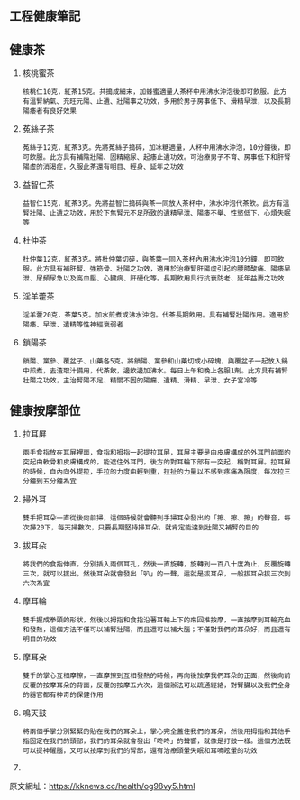 ## 工程健康筆記

## 健康茶

1. 核桃蜜茶

   ```
   核桃仁10克，紅茶15克。共搗成細末，加蜂蜜適量人茶杯中用沸水沖泡後即可飲服。此方有溫腎納氣、充旺元陽、止遺、壯陽事之功效，多用於男子房事低下、滑精早泄，以及長期陽痿者有良好效果
   ```

   

2. 菟絲子茶

   ```
   菟絲子12克，紅茶3克。先將菟絲子搗碎，加冰糖適量，人杯中用沸水沖泡，10分鐘後，即可飲服。此方具有補陰壯陽、固精縮尿、起痿止遺功效。可治療男子不育、房事低下和肝腎陽虛的消渴症，久服此茶還有明目、輕身、延年之功效
   ```

   

3. 益智仁茶

   ```
   益智仁15克，紅茶3克。先將益智仁搗碎與茶一同放人茶杯中，沸水沖泡代茶飲。此方有溫腎壯陽、止遺之功效，用於下焦腎元不足所致的遺精早泄、陽痿不舉、性慾低下、心煩失眠等
   ```

   

4. 杜仲茶

   ```
   杜仲葉12克，紅茶3克。將杜仲葉切碎，與茶葉一同入茶杯內用沸水沖泡10分鐘，即可飲服。此方具有補肝腎、強筋骨、壯陽之功效，適用於治療腎肝陽虛引起的腰膝酸痛、陽痿早泄、尿頻尿急以及高血壓、心臟病、肝硬化等。長期飲用具行抗衰防老、延年益壽之功效
   ```

   

5. 淫羊藿茶

   ```
   淫羊藿20克，茶葉5克。加水煎煮或沸水沖泡。代茶長期飲用。具有補腎壯陽作用。適用於陽痿、早泄、遺精等性神經衰弱者
   ```

   

6. 鎖陽茶

   ```
   鎖陽、黨參、覆盆子、山藥各5克。將鎖陽、黨參和山藥切成小碎塊，與覆盆子一起放入鍋中煎煮，去渣取汁備用，代茶飲，邊飲邊加沸水。每日上午和晚上各服1劑。此方具有補腎壯陽之功效，主治腎陽不足、精關不固的陽瘺、遺精、滑精、早泄、女子宮冷等
   ```

   

## 健康按摩部位

1. 拉耳屏

   ```
   兩手食指放在耳屏裡面，食指和拇指一起提拉耳屏，耳屏主要是由皮膚構成的外耳門前面的突起由軟骨和皮膚構成的，能遮住外耳門，後方的對耳輪下部有一突起，稱對耳屏。拉耳屏的時候，自內向外提拉，手拉的力度由輕到重，拉扯的力量以不感到疼痛為限度，每次拉三分鐘到五分鐘為宜
   ```

   

2. 掃外耳

   ```
   雙手把耳朵一直從後向前掃，這個時候就會聽到手掃耳朵發出的「擦、擦、擦」的聲音，每次掃20下，每天掃數次，只要長期堅持掃耳朵，就肯定能達到壯陽又補腎的目的
   ```

   

3. 拔耳朵

   ```
   將我們的食指伸直，分別插入兩個耳孔，然後一直旋轉，旋轉到一百八十度為止，反覆旋轉三次，就可以拔出，然後耳朵就會發出「叭」的一聲，這就是拔耳朵，一般拔耳朵拔三次到六次為宜
   ```

   

4. 摩耳輪

   ```
   雙手握成拳頭的形狀，然後以拇指和食指沿著耳輪上下的來回推按摩，一直按摩到耳輪充血和發熱，這個方法不僅可以補腎壯陽，而且還可以補大腦；不僅對我們的耳朵好，而且還有明目的功效
   ```

   

5. 摩耳朵

   ```
   雙手的掌心互相摩擦，一直摩擦到互相發熱的時候，再向後按摩我們耳朵的正面，然後向前反覆的按摩耳朵的背面，反覆的按摩五六次，這個辦法可以疏通經絡，對腎臟以及我們全身的器官都有神奇的保健作用
   ```

   

6. 鳴天鼓

   ```
   將兩個手掌分別緊緊的貼在我們的耳朵上，掌心完全蓋住我們的耳朵，然後用拇指和其他手指固定在我們的頭部，我們的耳朵就會發出「咚咚」的聲響，就像是打鼓一樣。這個方法既可以提神醒腦，又可以按摩到我們的腎部，還有治療頭暈失眠和耳鳴眩暈的功效
   ```

   

7. 





原文網址：https://kknews.cc/health/og98vy5.html